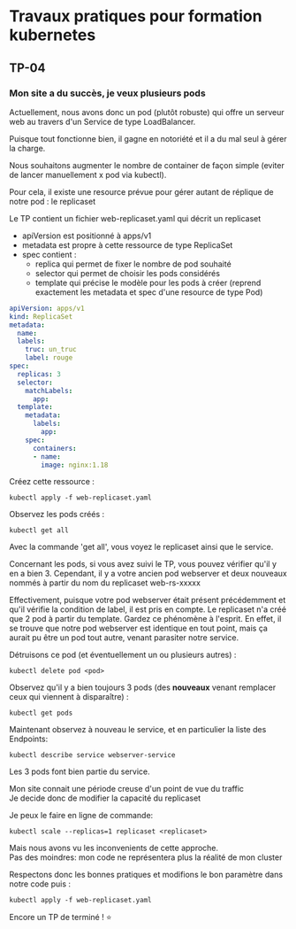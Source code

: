 # Travaux pratiques pour formation kubernetes

## TP-04

### Mon site a du succès, je veux plusieurs pods

Actuellement, nous avons donc un pod (plutôt robuste) qui offre un serveur web au travers d'un Service de type LoadBalancer.

Puisque tout fonctionne bien, il gagne en notoriété et il a du mal seul à gérer la charge.

Nous souhaitons augmenter le nombre de container de façon simple (eviter de lancer manuellement x pod via kubectl).

Pour cela, il existe une resource prévue pour gérer autant de réplique de notre pod : le replicaset

Le TP contient un fichier web-replicaset.yaml qui décrit un replicaset
* apiVersion est positionné à apps/v1
* metadata est propre à cette ressource de type ReplicaSet
* spec contient :
  * replica qui permet de fixer le nombre de pod souhaité
  * selector qui permet de choisir les pods considérés
  * template qui précise le modèle pour les pods à créer (reprend exactement les metadata et spec d'une resource de type Pod)

```yaml
apiVersion: apps/v1
kind: ReplicaSet
metadata:
  name: 
  labels:
    truc: un_truc
    label: rouge
spec:
  replicas: 3
  selector:
    matchLabels:
      app: 
  template:
    metadata:
      labels:
        app: 
    spec:
      containers:
      - name: 
        image: nginx:1.18
```

Créez cette ressource :
```
kubectl apply -f web-replicaset.yaml
```

Observez les pods créés :
```
kubectl get all
```
Avec la commande 'get all', vous voyez le replicaset ainsi que le service.

Concernant les pods, si vous avez suivi le TP, vous pouvez vérifier qu'il y en a bien 3.
Cependant, il y a votre ancien pod webserver et deux nouveaux nommés à partir du nom du replicaset web-rs-xxxxx

Effectivement, puisque votre pod webserver était présent précédemment et qu'il vérifie la condition de label, il est pris en compte.
Le replicaset n'a créé que 2 pod à partir du template.
Gardez ce phénomène à l'esprit. En effet, il se trouve que notre pod webserver est identique en tout point, mais ça aurait pu être un pod tout autre, venant parasiter notre service.

Détruisons ce pod (et éventuellement un ou plusieurs autres) :
```
kubectl delete pod <pod>
```

Observez qu'il y a bien toujours 3 pods (des **nouveaux** venant remplacer ceux qui viennent à disparaître) :
```
kubectl get pods
```

Maintenant observez à nouveau le service, et en particulier la liste des Endpoints:
```
kubectl describe service webserver-service
```

Les 3 pods font bien partie du service.

Mon site connait une période creuse d'un point de vue du traffic  
Je decide donc de modifier la capacité du replicaset

Je peux le faire en ligne de commande:
```
kubectl scale --replicas=1 replicaset <replicaset>
```
Mais nous avons vu les inconvenients de cette approche.  
Pas des moindres: mon code ne représentera plus la réalité de mon cluster

Respectons donc les bonnes pratiques et modifions le bon paramètre dans notre code puis :
```
kubectl apply -f web-replicaset.yaml
```

Encore un TP de terminé !  :star:

